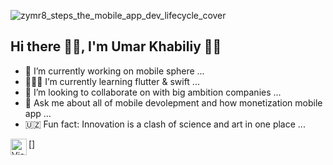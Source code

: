 ![zymr8_steps_the_mobile_app_dev_lifecycle_cover](https://user-images.githubusercontent.com/79736830/126167585-ae28ef65-f4aa-4209-a9de-a7bf278b784c.jpg)

## Hi there ✌🏻, I'm Umar Khabiliy 👋🏻

- 📱 I’m currently working on mobile sphere ...
- 🧑🏻‍💻 I’m currently learning flutter & swift ...
- 🏢 I’m looking to collaborate on with big ambition companies ...
- 💬 Ask me about all of mobile devolepment and how monetization mobile app ...
- 🇺🇿 Fun fact: Innovation is a clash of science and art in one place  ...
 
 [<img align="left" alt="Visual Studio Code" width="26px" src="https://logowik.com/content/uploads/images/visual-studio-code7642.jpg"/>]
